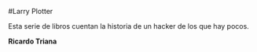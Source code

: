 #Larry Plotter 

Esta serie de libros cuentan la historia de un hacker de los que hay pocos.

**Ricardo Triana**


